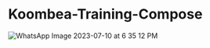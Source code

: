 # Koombea-Training-Compose
![WhatsApp Image 2023-07-10 at 6 35 12 PM](https://github.com/jadrdc/Koombea-Training-Compose/assets/4649642/7c1189a9-79a2-42fe-8d92-f4ee7721111a)
